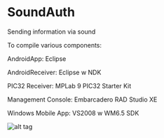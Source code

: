 SoundAuth
=========

Sending information via sound

To compile various components:

AndroidApp: Eclipse

AndroidReceiver: Eclipse w NDK

PIC32 Receiver: MPLab 9 PIC32 Starter Kit

Management Console: Embarcadero RAD Studio XE

Windows Mobile App: VS2008 w WM6.5 SDK

![alt tag](https://airy-runway-260.appspot.com/servimg?id=a)